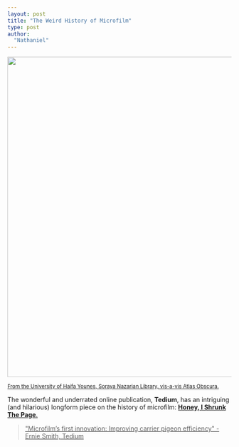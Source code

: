 ```yaml
---
layout: post
title: "The Weird History of Microfilm"
type: post
author:
  "Nathaniel"
---
```

<a href="http://tedium.co/2016/06/14/microfiche-microfilm-libraries-history/"><img src="{{ site.baseurl }}/assets/microfilmhistory.jpg" width="720px"/></a>

<small>
<a href="https://commons.wikimedia.org/wiki/File:Microfilm_reader_for_articles_and_daily_papers.jpg">From the University of Haifa Younes, Soraya Nazarian Library, vis-a-vis Atlas Obscura.</a>
</small>

The wonderful and underrated online publication, <strong>Tedium</strong>, has an intriguing (and hilarious) longform piece on the history of microfilm: <strong><a href="http://tedium.co/2016/06/14/microfiche-microfilm-libraries-history/">Honey, I Shrunk The Page</strong>.

<blockquote>
"Microfilm’s first innovation: Improving carrier pigeon efficiency" - Ernie Smith, Tedium
</blockquote>